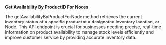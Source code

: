 **Get Availability By ProductID For Nodes**

The getAvailabilityByProductForNode method retrieves the current inventory status of a specific product at a designated inventory location, or Node. This API endpoint is crucial for businesses needing precise, real-time information on product availability to manage stock levels efficiently and improve customer service by providing accurate inventory data.